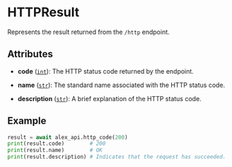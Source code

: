 # HTTPResult

Represents the result returned from the `/http` endpoint.

## Attributes

- **code** ([`int`][int]):
    The HTTP status code returned by the endpoint.

- **name** ([`str`][str]):
    The standard name associated with the HTTP status code.

- **description** ([`str`][str]):
    A brief explanation of the HTTP status code.

## Example

```python
result = await alex_api.http_code(200)
print(result.code)        # 200
print(result.name)        # OK
print(result.description) # Indicates that the request has succeeded.
```

[int]: https://docs.python.org/3/library/functions.html#int
[str]: https://docs.python.org/3/library/stdtypes.html#str
